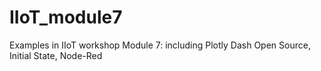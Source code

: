 # IIoT_module7
Examples in IIoT workshop Module 7: including Plotly Dash Open Source, Initial State, Node-Red
